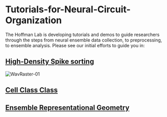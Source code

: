 # Tutorials-for-Neural-Circuit-Organization

The Hoffman Lab is developing tutorials and demos to guide researchers through the steps from neural ensemble data collection, to preprocessing, to ensemble analysis. Please see our initial efforts to guide you in:

## [High-Density Spike sorting](https://github.com/hoffman-lab/SpikeSortingLauncher)

![WavRaster-01](https://github.com/user-attachments/assets/6674b20c-43b1-47fe-bdeb-91ad0531d9af)


## [Cell Class Class](https://github.com/hoffman-lab/CellGroupClassification) 


## [Ensemble Representational Geometry](https://github.com/hoffman-lab/Ensemble-Representational-Space)


